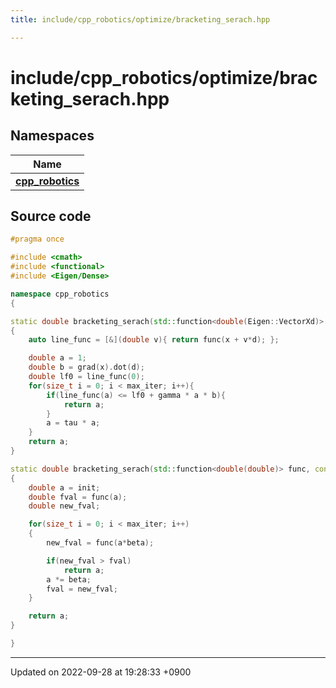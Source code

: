 ```yaml
---
title: include/cpp_robotics/optimize/bracketing_serach.hpp

---
```


# include/cpp_robotics/optimize/bracketing_serach.hpp



## Namespaces

| Name           |
| -------------- |
| **[cpp_robotics](/cpp_robotics/doxybook/Namespaces/namespacecpp__robotics/)**  |




## Source code

```cpp
#pragma once

#include <cmath>
#include <functional>
#include <Eigen/Dense>

namespace cpp_robotics
{

static double bracketing_serach(std::function<double(Eigen::VectorXd)> func, std::function<Eigen::VectorXd(Eigen::VectorXd)> grad, const Eigen::VectorXd &x, const Eigen::VectorXd &d, double gamma = 0.3, double tau = 0.9, const size_t max_iter = 1000)
{
    auto line_func = [&](double v){ return func(x + v*d); };

    double a = 1;
    double b = grad(x).dot(d);
    double lf0 = line_func(0);
    for(size_t i = 0; i < max_iter; i++){
        if(line_func(a) <= lf0 + gamma * a * b){
            return a;
        }
        a = tau * a;
    }
    return a;
}

static double bracketing_serach(std::function<double(double)> func, const double init = 1.0, const double beta = 0.9, const size_t max_iter = 1000)
{
    double a = init;
    double fval = func(a);
    double new_fval;

    for(size_t i = 0; i < max_iter; i++)
    {
        new_fval = func(a*beta);

        if(new_fval > fval)
            return a;
        a *= beta;
        fval = new_fval;
    }

    return a;
}

}
```


-------------------------------

Updated on 2022-09-28 at 19:28:33 +0900
